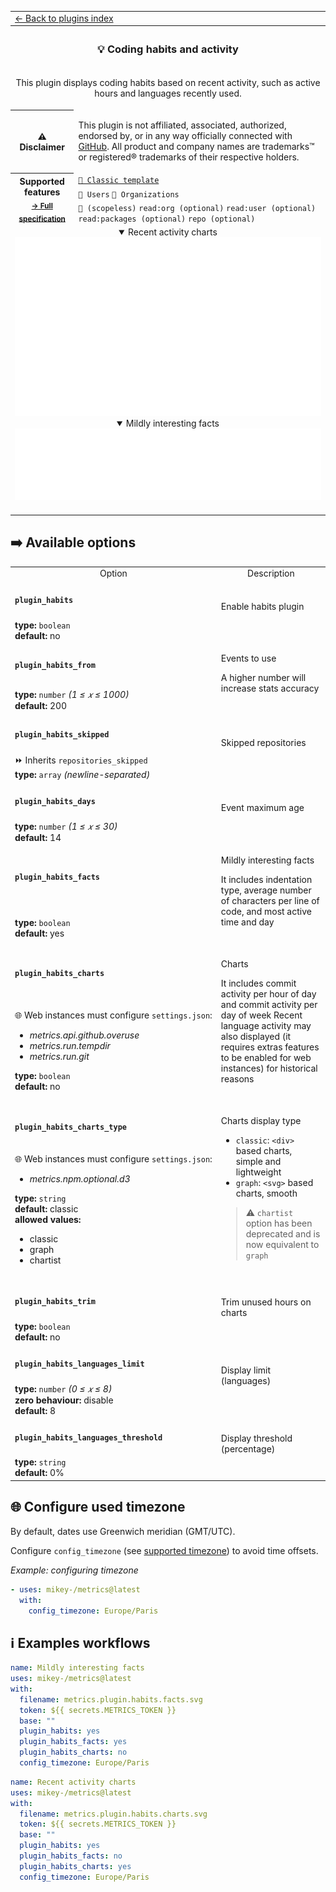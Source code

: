 <!--header-->
<table>
  <tr><td colspan="2"><a href="/README.md#-plugins">← Back to plugins index</a></td></tr>
  <tr><th colspan="2"><h3>💡 Coding habits and activity</h3></th></tr>
  <tr><td colspan="2" align="center"><p>This plugin displays coding habits based on recent activity, such as active hours and languages recently used.</p>
</td></tr>
  <tr><th>⚠️ Disclaimer</th><td><p>This plugin is not affiliated, associated, authorized, endorsed by, or in any way officially connected with <a href="https://github.com">GitHub</a>.
All product and company names are trademarks™ or registered® trademarks of their respective holders.</p>
</td></tr>
  <tr>
    <th rowspan="3">Supported features<br><sub><a href="metadata.yml">→ Full specification</a></sub></th>
    <td><a href="/source/templates/classic/README.md"><code>📗 Classic template</code></a></td>
  </tr>
  <tr>
    <td><code>👤 Users</code> <code>👥 Organizations</code></td>
  </tr>
  <tr>
    <td><code>🔑 (scopeless)</code> <code>read:org (optional)</code> <code>read:user (optional)</code> <code>read:packages (optional)</code> <code>repo (optional)</code></td>
  </tr>
  <tr>
    <td colspan="2" align="center">
      <details open><summary>Recent activity charts</summary><img src="https://github.com/lowlighter/metrics/blob/examples/metrics.plugin.habits.charts.svg" alt=""></img></details>
      <details open><summary>Mildly interesting facts</summary><img src="https://github.com/lowlighter/metrics/blob/examples/metrics.plugin.habits.facts.svg" alt=""></img></details>
      <img width="900" height="1" alt="">
    </td>
  </tr>
</table>
<!--/header-->

## ➡️ Available options

<!--options-->
<table>
  <tr>
    <td align="center" nowrap="nowrap">Option</i></td><td align="center" nowrap="nowrap">Description</td>
  </tr>
  <tr>
    <td nowrap="nowrap"><h4><code>plugin_habits</code></h4></td>
    <td rowspan="2"><p>Enable habits plugin</p>
<img width="900" height="1" alt=""></td>
  </tr>
  <tr>
    <td nowrap="nowrap"><b>type:</b> <code>boolean</code>
<br>
<b>default:</b> no<br></td>
  </tr>
  <tr>
    <td nowrap="nowrap"><h4><code>plugin_habits_from</code></h4></td>
    <td rowspan="2"><p>Events to use</p>
<p>A higher number will increase stats accuracy</p>
<img width="900" height="1" alt=""></td>
  </tr>
  <tr>
    <td nowrap="nowrap"><b>type:</b> <code>number</code>
<i>(1 ≤
𝑥
≤ 1000)</i>
<br>
<b>default:</b> 200<br></td>
  </tr>
  <tr>
    <td nowrap="nowrap"><h4><code>plugin_habits_skipped</code></h4></td>
    <td rowspan="2"><p>Skipped repositories</p>
<img width="900" height="1" alt=""></td>
  </tr>
  <tr>
    <td nowrap="nowrap">⏩ Inherits <code>repositories_skipped</code><br>
<b>type:</b> <code>array</code>
<i>(newline-separated)</i>
<br></td>
  </tr>
  <tr>
    <td nowrap="nowrap"><h4><code>plugin_habits_days</code></h4></td>
    <td rowspan="2"><p>Event maximum age</p>
<img width="900" height="1" alt=""></td>
  </tr>
  <tr>
    <td nowrap="nowrap"><b>type:</b> <code>number</code>
<i>(1 ≤
𝑥
≤ 30)</i>
<br>
<b>default:</b> 14<br></td>
  </tr>
  <tr>
    <td nowrap="nowrap"><h4><code>plugin_habits_facts</code></h4></td>
    <td rowspan="2"><p>Mildly interesting facts</p>
<p>It includes indentation type, average number of characters per line of code, and most active time and day</p>
<img width="900" height="1" alt=""></td>
  </tr>
  <tr>
    <td nowrap="nowrap"><b>type:</b> <code>boolean</code>
<br>
<b>default:</b> yes<br></td>
  </tr>
  <tr>
    <td nowrap="nowrap"><h4><code>plugin_habits_charts</code></h4></td>
    <td rowspan="2"><p>Charts</p>
<p>It includes commit activity per hour of day and commit activity per day of week
Recent language activity may also displayed (it requires extras features to be enabled for web instances) for historical reasons</p>
<img width="900" height="1" alt=""></td>
  </tr>
  <tr>
    <td nowrap="nowrap">🌐 Web instances must configure <code>settings.json</code>:
<ul>
<li><i>metrics.api.github.overuse</i></li>
<li><i>metrics.run.tempdir</i></li>
<li><i>metrics.run.git</i></li>
</ul>
<b>type:</b> <code>boolean</code>
<br>
<b>default:</b> no<br></td>
  </tr>
  <tr>
    <td nowrap="nowrap"><h4><code>plugin_habits_charts_type</code></h4></td>
    <td rowspan="2"><p>Charts display type</p>
<ul>
<li><code>classic</code>: <code>&lt;div&gt;</code> based charts, simple and lightweight</li>
<li><code>graph</code>: <code>&lt;svg&gt;</code> based charts, smooth</li>
</ul>
<blockquote>
<p>⚠️ <code>chartist</code> option has been deprecated and is now equivalent to <code>graph</code></p>
</blockquote>
<img width="900" height="1" alt=""></td>
  </tr>
  <tr>
    <td nowrap="nowrap">🌐 Web instances must configure <code>settings.json</code>:
<ul>
<li><i>metrics.npm.optional.d3</i></li>
</ul>
<b>type:</b> <code>string</code>
<br>
<b>default:</b> classic<br>
<b>allowed values:</b><ul><li>classic</li><li>graph</li><li>chartist</li></ul></td>
  </tr>
  <tr>
    <td nowrap="nowrap"><h4><code>plugin_habits_trim</code></h4></td>
    <td rowspan="2"><p>Trim unused hours on charts</p>
<img width="900" height="1" alt=""></td>
  </tr>
  <tr>
    <td nowrap="nowrap"><b>type:</b> <code>boolean</code>
<br>
<b>default:</b> no<br></td>
  </tr>
  <tr>
    <td nowrap="nowrap"><h4><code>plugin_habits_languages_limit</code></h4></td>
    <td rowspan="2"><p>Display limit (languages)</p>
<img width="900" height="1" alt=""></td>
  </tr>
  <tr>
    <td nowrap="nowrap"><b>type:</b> <code>number</code>
<i>(0 ≤
𝑥
≤ 8)</i>
<br>
<b>zero behaviour:</b> disable</br>
<b>default:</b> 8<br></td>
  </tr>
  <tr>
    <td nowrap="nowrap"><h4><code>plugin_habits_languages_threshold</code></h4></td>
    <td rowspan="2"><p>Display threshold (percentage)</p>
<img width="900" height="1" alt=""></td>
  </tr>
  <tr>
    <td nowrap="nowrap"><b>type:</b> <code>string</code>
<br>
<b>default:</b> 0%<br></td>
  </tr>
</table>
<!--/options-->

## 🌐 Configure used timezone

By default, dates use Greenwich meridian (GMT/UTC).

Configure `config_timezone` (see [supported timezone](https://en.wikipedia.org/wiki/List_of_tz_database_time_zones)) to avoid time offsets.

*Example: configuring timezone*
```yaml
- uses: mikey-/metrics@latest
  with:
    config_timezone: Europe/Paris
```

## ℹ️ Examples workflows

<!--examples-->
```yaml
name: Mildly interesting facts
uses: mikey-/metrics@latest
with:
  filename: metrics.plugin.habits.facts.svg
  token: ${{ secrets.METRICS_TOKEN }}
  base: ""
  plugin_habits: yes
  plugin_habits_facts: yes
  plugin_habits_charts: no
  config_timezone: Europe/Paris

```
```yaml
name: Recent activity charts
uses: mikey-/metrics@latest
with:
  filename: metrics.plugin.habits.charts.svg
  token: ${{ secrets.METRICS_TOKEN }}
  base: ""
  plugin_habits: yes
  plugin_habits_facts: no
  plugin_habits_charts: yes
  config_timezone: Europe/Paris

```
<!--/examples-->


